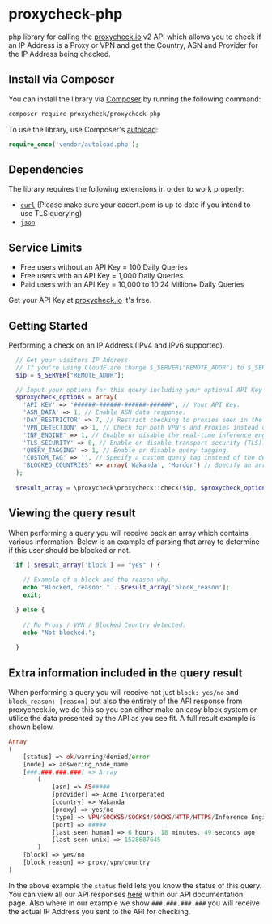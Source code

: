 # proxycheck-php
php library for calling the [proxycheck.io](https://proxycheck.io/) v2 API which allows you to check if an IP Address is a Proxy or VPN and get the Country, ASN and Provider for the IP Address being checked.

## Install via Composer ##

You can install the library via [Composer](http://getcomposer.org/) by running the following command:

```bash
composer require proxycheck/proxycheck-php
```
To use the library, use Composer's [autoload](https://getcomposer.org/doc/01-basic-usage.md#autoloading):

```php
require_once('vendor/autoload.php');
```

## Dependencies ##

The library requires the following extensions in order to work properly:

- [`curl`](https://secure.php.net/manual/en/book.curl.php) (Please make sure your cacert.pem is up to date if you intend to use TLS querying)
- [`json`](https://secure.php.net/manual/en/book.json.php)

## Service Limits ##

* Free users without an API Key = 100 Daily Queries
* Free users with an API Key = 1,000 Daily Queries
* Paid users with an API Key = 10,000 to 10.24 Million+ Daily Queries

Get your API Key at [proxycheck.io](http://proxycheck.io/) it's free.

## Getting Started ##

Performing a check on an IP Address (IPv4 and IPv6 supported).

```php
  // Get your visitors IP Address
  // If you're using CloudFlare change $_SERVER["REMOTE_ADDR"] to $_SERVER["HTTP_CF_CONNECTING_IP"]
  $ip = $_SERVER["REMOTE_ADDR"];

  // Input your options for this query including your optional API Key and query flags.
  $proxycheck_options = array(
    'API_KEY' => '######-######-######-######', // Your API Key.
    'ASN_DATA' => 1, // Enable ASN data response.
    'DAY_RESTRICTOR' => 7, // Restrict checking to proxies seen in the past # of days.
    'VPN_DETECTION' => 1, // Check for both VPN's and Proxies instead of just Proxies.
    'INF_ENGINE' => 1, // Enable or disable the real-time inference engine.
    'TLS_SECURITY' => 0, // Enable or disable transport security (TLS).
    'QUERY_TAGGING' => 1, // Enable or disable query tagging.
    'CUSTOM_TAG' => '', // Specify a custom query tag instead of the default (Domain+Page).
    'BLOCKED_COUNTRIES' => array('Wakanda', 'Mordor') // Specify an array of countries to be blocked.
  );
  
  $result_array = \proxycheck\proxycheck::check($ip, $proxycheck_options);
```

## Viewing the query result ##

When performing a query you will receive back an array which contains various information. Below is an example of parsing that array to determine if this user should be blocked or not.

```php
  if ( $result_array['block'] == "yes" ) {
    
    // Example of a block and the reason why.
    echo "Blocked, reason: " . $result_array['block_reason'];
    exit;

  } else {
    
    // No Proxy / VPN / Blocked Country detected.
    echo "Not blocked.";
    
  }
```

## Extra information included in the query result ##

When performing a query you will receive not just ```block: yes/no``` and ```block_reason: [reason]``` but also the entirety of the API response from proxycheck.io, we do this so you can either make an easy block system or utilise the data presented by the API as you see fit. A full result example is shown below.

```php
Array
(
    [status] => ok/warning/denied/error
    [node] => answering_node_name
    [###.###.###.###] => Array
        (
            [asn] => AS#####
            [provider] => Acme Incorperated
            [country] => Wakanda
            [proxy] => yes/no
            [type] => VPN/SOCKS5/SOCKS4/SOCKS/HTTP/HTTPS/Inference Engine/Compromised Server
            [port] => #####
            [last seen human] => 6 hours, 18 minutes, 49 seconds ago
            [last seen unix] => 1528687645
        )
    [block] => yes/no
    [block_reason] => proxy/vpn/country
)
```

In the above example the ```status``` field lets you know the status of this query. You can view all our API responses [here](https://proxycheck.io/api/) within our API documentation page. Also where in our example we show ```###.###.###.###``` you will receive the actual IP Address you sent to the API for checking.

